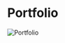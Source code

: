 # Portfolio


![Portfolio](https://github.com/user-attachments/assets/b844e471-4c48-4146-83bf-79be6f405a6e)
